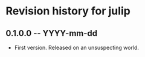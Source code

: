 # Revision history for julip

## 0.1.0.0 -- YYYY-mm-dd

* First version. Released on an unsuspecting world.
